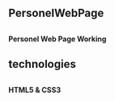 <h2>PersonelWebPage<h2>
<h4>Personel Web Page Working<h4>
<h2>technologies<h2>
<h4>HTML5 & CSS3<h4>
